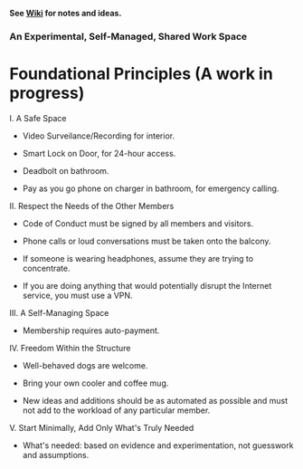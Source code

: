 **See [Wiki](https://github.com/EvolveCoworking/Notes/wiki) for notes and ideas.**

### An Experimental, Self-Managed, Shared Work Space

# Foundational Principles (A work in progress)

I. A Safe Space

- Video Surveilance/Recording for interior.

- Smart Lock on Door, for 24-hour access.

- Deadbolt on bathroom.

- Pay as you go phone on charger in bathroom, for emergency calling.

II. Respect the Needs of the Other Members

- Code of Conduct must be signed by all members and visitors.

- Phone calls or loud conversations must be taken onto the balcony.

- If someone is wearing headphones, assume they are trying to concentrate.

- If you are doing anything that would potentially disrupt the
  Internet service, you must use a VPN.

III. A Self-Managing Space

- Membership requires auto-payment.

IV. Freedom Within the Structure

- Well-behaved dogs are welcome.

- Bring your own cooler and coffee mug.

- New ideas and additions should be as automated as possible and must not add to the workload of any particular member.

V. Start Minimally, Add Only What's Truly Needed

- What's needed: based on evidence and experimentation, not guesswork and assumptions.
